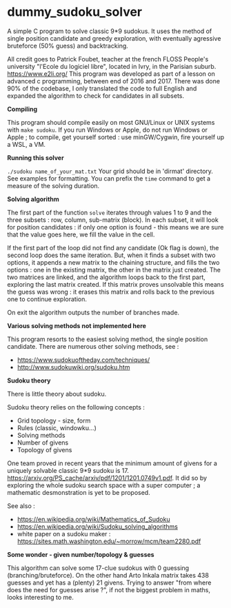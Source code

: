# dummy_sudoku_solver
 A simple C program to solve classic 9*9 sudokus. It uses the method of single position candidate and greedy exploration, with eventually agressive bruteforce (50% guess) and backtracking. 

All credit goes to Patrick Foubet, teacher at the french FLOSS People's university "l'Ecole du logiciel libre", located in Ivry, in the Parisian suburb. https://www.e2li.org/
This program was developed as part of a lesson on advanced c programming, between end of 2016 and 2017.
There was done 90% of the codebase, I only translated the code to full English and expanded the algorithm to check for candidates in all subsets.

****Compiling****

This program should compile easily on most GNU/Linux or UNIX systems with `make sudoku`.
If you run Windows or Apple, do not run Windows or Apple ; to compile, get yourself sorted : use minGW/Cygwin, fire yourself up a WSL, a VM.

****Running this solver****

`./sudoku name_of_your_mat.txt`
Your grid should be in 'dirmat' directory. See examples for formatting. You can prefix the `time` command to get a measure of the solving duration.


****Solving algorithm****

The first part of the function `solve` iterates through values 1 to 9 and the three subsets : row, column, sub-matrix (block). In each subset, it will look for position candidates : if only one option is found - this means we are sure that the value goes here, we fill the value in the cell.

If the first part of the loop did not find any candidate (Ok flag is down), the second loop does the same iteration. But, when it finds a subset with two options, it appends a new matrix to the chaining structure, and fills the two options : one in the existing matrix, the other in the matrix just created. The two matrices are linked, and the algorithm loops back to the first part, exploring the last matrix created. If this matrix proves unsolvable this means the guess was wrong : it erases this matrix and rolls back to the previous one to continue exploration.

On exit the algorithm outputs the number of branches made.

****Various solving methods not implemented here****

This program resorts to the easiest solving method, the single position candidate. There are numerous other solving methods, see :

- https://www.sudokuoftheday.com/techniques/
- http://www.sudokuwiki.org/sudoku.htm

****Sudoku theory****

There is little theory about sudoku.

Sudoku theory relies on the following concepts :

- Grid topology - size, form
- Rules (classic, windowku...)
- Solving methods
- Number of givens
- Topology of givens

One team proved in recent years that the minimum amount of givens for a uniquely solvable classic 9*9 sudoku is 17.
https://arxiv.org/PS_cache/arxiv/pdf/1201/1201.0749v1.pdf. It did so by exploring the whole sudoku search space with a super computer ; a mathematic desmonstration is yet to be proposed.

See also :

- https://en.wikipedia.org/wiki/Mathematics_of_Sudoku
- https://en.wikipedia.org/wiki/Sudoku_solving_algorithms
- white paper on a sudoku maker : https://sites.math.washington.edu/~morrow/mcm/team2280.pdf

****Some wonder - given number/topology & guesses****

This algorithm can solve some 17-clue sudokus with 0 guessing (branching/bruteforce). On the other hand Arto Inkala matrix takes 438 guesses and yet has a (plenty) 21 givens.
Trying to answer "from where does the need for guesses arise ?", if not the biggest problem in maths, looks interesting to me.

